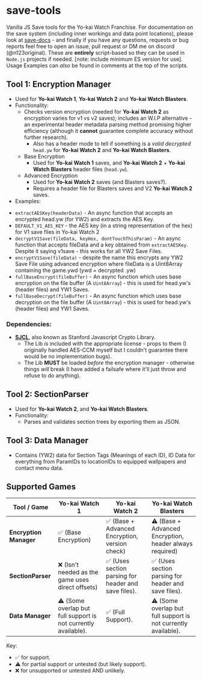 # save-tools
Vanilla JS Save tools for the Yo-kai Watch Franchise. For documentation on the save system (including inner workings and data point locations), please look at [save-docs](n123git.github.io/save-docs) - and finally if you have any questions, requests or bug reports feel free to open an issue, pull request or DM me on discord (@n123original). These are **entirely** script-based so they can be used in `Node.js` projects if needed.  [note: include minimum ES version for use]. Usage Examples can *also* be found in comments at the top of the scripts.

## Tool 1: Encryption Manager
- Used for **Yo-kai Watch 1**, **Yo-kai Watch 2** and **Yo-kai Watch Blasters**.
- Functionality:
  - Checks version encryption (needed for **Yo-kai Watch 2** as encryption varies for v1 vs v2 saves); includes an W.I.P alternative - an experimental header metadata parsing method promising higher efficiency (although it **cannot** guarantee complete accuracy without further research).
    - Also has a header mode to tell if something is a *valid decrypted* `head.yw` for **Yo-kai Watch 2** and **Yo-kai Watch Blasters**.
  - Base Encryption
    - Used for **Yo-kai Watch 1** saves, and **Yo-kai Watch 2** + **Yo-kai Watch Blasters** header files (`head.yw`).
  - Advanced Encryption
    - Used for **Yo-kai Watch 2** saves (and Blasters saves?).
    - Requires a header file for Blasters saves and V2 **Yo-kai Watch 2** saves.
- Examples:
* `extractAESKey(headerData)` - An async function that accepts an encrypted head.yw (for YW2) and extracts the AES Key.
* `DEFAULT_V1_AES_KEY` - the AES key (in a string representation of the hex) for V1 save files in Yo-kai Watch 2
* `decryptV1Save(fileData, keyHex, dontTouchThisParam)` - An async function that accepts fileData and a key obtained from `extractAESKey`. Despite it saying v1save - this works for all YW2 Save Files.
* `encryptV1Save(fileData)` - despite the name this encrypts any YW2 Save File using advanced encryption where fileData is a Uint8Array containing the game.ywd (ywd = decrypted .yw)
* `fullBaseEncrypt(fileBuffer)` - An async function which uses base encryption on the file buffer (A `Uint8Array`) - this is used for head.yw's (header files) and YW1 Saves.
* `fullBaseDecrypt(fileBuffer)` - An async function which uses base decryption on the file buffer (A `Uint8Array`) - this is used for head.yw's (header files) and YW1 Saves.

### Dependencies:
- **[SJCL](https://github.com/bitwiseshiftleft/sjcl)**, also known as Stanford Javascript Crypto Library. 
  - The Lib *is* included with the appropriate license - props to them (I originally handled AES-CCM myself but I couldn't guarantee there would be no implementation bugs).
  - The Lib **MUST** be loaded *before* the encryption manager - otherwise things *will* break (I have added a failsafe where it'll just throw and refuse to do anything).

## Tool 2: SectionParser
- Used for **Yo-kai Watch 2**, and **Yo-kai Watch Blasters**.
- Functionality:
  - Parses and validates section trees by exporting them as JSON.
 
## Tool 3: Data Manager
- Contains (YW2) data for Section Tags (Meanings of each ID), ID Data for everything from ParamIDs to locationIDs to equipped wallpapers and contact menu data.

## Supported Games
| Tool / Game            | Yo-kai Watch 1                                                                      | Yo-kai Watch 2                                                 | Yo-kai Watch Blasters                                              |
| ---------------------- | ----------------------------------------------------------------------------------- | -------------------------------------------------------------- | ------------------------------------------------------------------ |
| **Encryption Manager** | ✅ (Base Encryption)                                                                | ✅ (Base + Advanced Encryption, version check)                | ⚠️ (Base + Advanced Encryption, header always required)           |
| **SectionParser**      | ❌ (Isn't needed as the game uses direct offsets)                                   | ✅ (Uses section parsing for header and save files).          | ✅ (Uses section parsing for header and save files).              |
| **Data Manager**       | ⚠️ (Some overlap but full support is not currently available).                      | ✅ (Full Support).                                            | ⚠️ (Some overlap but full support is not currently available). |

Key:
- ✅ for support.
- ⚠️ for partial support or untested (but likely support).
- ❌ for unsupported or untested AND unlikely.
